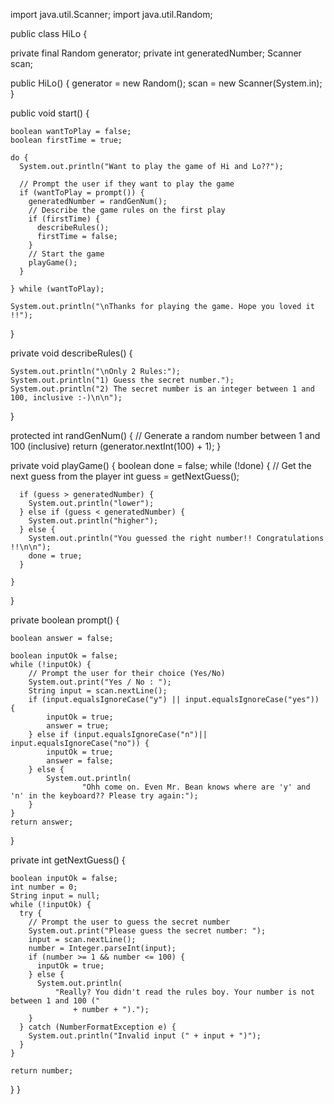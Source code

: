 import java.util.Scanner;
import java.util.Random;

public class HiLo {

  private final Random generator;
  private int generatedNumber;
  Scanner scan;

  public HiLo() {
    generator = new Random();
    scan = new Scanner(System.in);
  }

  public void start() {

    boolean wantToPlay = false;
    boolean firstTime = true;

    do {
      System.out.println("Want to play the game of Hi and Lo??");
      
      // Prompt the user if they want to play the game
      if (wantToPlay = prompt()) {
        generatedNumber = randGenNum();
        // Describe the game rules on the first play
        if (firstTime) {
          describeRules();
          firstTime = false;
        }
        // Start the game
        playGame();
      }

    } while (wantToPlay);

    System.out.println("\nThanks for playing the game. Hope you loved it !!");
  }

  private void describeRules() {

    System.out.println("\nOnly 2 Rules:");
    System.out.println("1) Guess the secret number.");
    System.out.println("2) The secret number is an integer between 1 and 100, inclusive :-)\n\n");
  }

  protected int randGenNum() {
      // Generate a random number between 1 and 100 (inclusive)
    return (generator.nextInt(100) + 1);
  }

  private void playGame() {
      boolean done = false;
      while (!done) { 
      // Get the next guess from the player
      int guess = getNextGuess();

      if (guess > generatedNumber) {
        System.out.println("lower");
      } else if (guess < generatedNumber) {
        System.out.println("higher");
      } else {
        System.out.println("You guessed the right number!! Congratulations !!\n\n");
        done = true;
      }
      
    }

  }

  private boolean prompt() {

    boolean answer = false;

    boolean inputOk = false;
    while (!inputOk) {
        // Prompt the user for their choice (Yes/No)
        System.out.print("Yes / No : ");
        String input = scan.nextLine();
        if (input.equalsIgnoreCase("y") || input.equalsIgnoreCase("yes")) {
            inputOk = true;
            answer = true;
        } else if (input.equalsIgnoreCase("n")|| input.equalsIgnoreCase("no")) {
            inputOk = true;
            answer = false;
        } else {
            System.out.println(
                    "Ohh come on. Even Mr. Bean knows where are 'y' and 'n' in the keyboard?? Please try again:");
        }
    }
    return answer;
  }

  private int getNextGuess() {

    boolean inputOk = false;
    int number = 0;
    String input = null;
    while (!inputOk) {
      try {
        // Prompt the user to guess the secret number
        System.out.print("Please guess the secret number: ");
        input = scan.nextLine();
        number = Integer.parseInt(input);
        if (number >= 1 && number <= 100) {
          inputOk = true;
        } else {
          System.out.println(
              "Really? You didn't read the rules boy. Your number is not between 1 and 100 ("
                  + number + ").");
        }
      } catch (NumberFormatException e) {
        System.out.println("Invalid input (" + input + ")");
      }
    }

    return number;
  }
}
